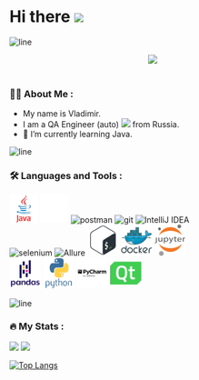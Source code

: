 <h1>
 Hi there 
  <img src="https://media.giphy.com/media/hvRJCLFzcasrR4ia7z/giphy.gif" width="30px"/>
</h1>

![line](https://capsule-render.vercel.app/api?type=rect&color=gradient&height=1)

<div id="header" align="center">
<img src="https://media.giphy.com/media/3o7WTL4qQCbbLLV2Pm/giphy.gif" width="200px"/>
  <br>
<img src="https://komarev.com/ghpvc/?username=VladimirWayOne&style=flat-square&color=blue" alt=""/> 
</div>

### :man_technologist: About Me :
- My name is Vladimir.
- I am a QA Engineer (auto) <img src="https://media.giphy.com/media/WUlplcMpOCEmTGBtBW/giphy.gif" width="30"> from Russia.
- 🌱 I’m currently learning Java.


![line](https://capsule-render.vercel.app/api?type=rect&color=gradient&height=1)
### :hammer_and_wrench: Languages and Tools :
<div id="header" align='left'> 
    <img src = "https://github.com/devicons/devicon/blob/master/icons/java/java-original-wordmark.svg" alt='Java' width="50" height="50"/>
    <img src="https://github.com/ChromeDevTools/devtools-logo/blob/master/logos/svg/chrome-devtools-square-responsive.svg" alt="chromedevtools" width="50" height="50"/>
    <img src="https://www.vectorlogo.zone/logos/getpostman/getpostman-icon.svg" alt="postman" width="50" height="50"/>
    <img src="https://cdn.jsdelivr.net/gh/devicons/devicon/icons/git/git-original.svg" alt="git" width="50" height="50"/>
    <img src="https://upload.vectorlogo.zone/logos/jetbrains_idea/images/d4398a36-c378-4511-a508-106ded6cd69a.svg" alt="IntelliJ IDEA" width="50" height="50"/>
    <br>  
  <img src="https://static.merlion.ru/merliontech/images/logo_selenium.png" alt="selenium" width="50" height="50"/>
    <img src="https://avatars.githubusercontent.com/u/5879127?s=200&v=4" alt="Allure" width="55" height="55"/>
    <img src="https://github.com/devicons/devicon/blob/master/icons/bash/bash-original.svg" alt="Bash" width="55" height="55"/>
    <img src="https://github.com/devicons/devicon/blob/master/icons/docker/docker-original-wordmark.svg" alt="Docker" width="55" height="55"/>
    <img src="https://github.com/devicons/devicon/blob/master/icons/jupyter/jupyter-original-wordmark.svg" alt="Jupyter" width="55" height="55"/>
  <br>
    <img src="https://github.com/devicons/devicon/blob/master/icons/pandas/pandas-original-wordmark.svg" alt="Pandas" width="55" height="55"/>
    <img src="https://github.com/devicons/devicon/blob/master/icons/python/python-original-wordmark.svg" alt="Python" width="55" height="55"/>
    <img src="https://github.com/devicons/devicon/blob/master/icons/pycharm/pycharm-original-wordmark.svg" alt="PyCharm" width="55" height="55"/>
    <img src="https://github.com/devicons/devicon/blob/master/icons/qt/qt-original.svg" alt="Qt" width="55" height="55"/>
</div>

![line](https://capsule-render.vercel.app/api?type=rect&color=gradient&height=1)

### :fire: My Stats :
<img src="http://github-profile-summary-cards.vercel.app/api/cards/profile-details?username=VladimirWayOne&theme=discord_old_blurple"/>

<img src="http://github-profile-summary-cards.vercel.app/api/cards/stats?username=VladimirWayOne&theme=discord_old_blurple"/>

[![Top Langs](https://github-readme-stats.vercel.app/api/top-langs/?username=VladimirWayOne&layout=compact&theme=vision-friendly-dark)](https://github.com/anuraghazra/github-readme-stats)

<!--
**VladimirWayOne/VladimirWayOne** is a ✨ _special_ ✨ repository because its `README.md` (this file) appears on your GitHub profile.

Here are some ideas to get you started:

- 🔭 I’m currently working on ...
- 🌱 I’m currently learning ...
- 👯 I’m looking to collaborate on ...
- 🤔 I’m looking for help with ...
- 💬 Ask me about ...
- 📫 How to reach me: ...
- 😄 Pronouns: ...
- ⚡ Fun fact: ...
-->
